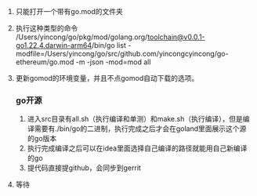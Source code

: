 1. 只能打开一个带有go.mod的文件夹

2. 执行这种类型的命令 /Users/yincong/go/pkg/mod/golang.org/toolchain@v0.0.1-go1.22.4.darwin-arm64/bin/go list -modfile=/Users/yincong/go/src/github.com/yincongcyincong/go-ethereum/go.mod -m -json -mod=mod all

3. 更新gomod的环境变量，并且不点gomod自动下载的选项。

   ### go开源
   1. 进入src目录有all.sh（执行编译和单测）和make.sh（执行编译），但是编译需要有./bin/go的二进制，执行完成之后才会在goland里面展示这个源的go版本
   2. 执行完成编译之后可以在idea里面选择自己编译的路径就能用自己新编译的go
   3. 提代码直接提github，会同步到gerrit

  4. 等待
